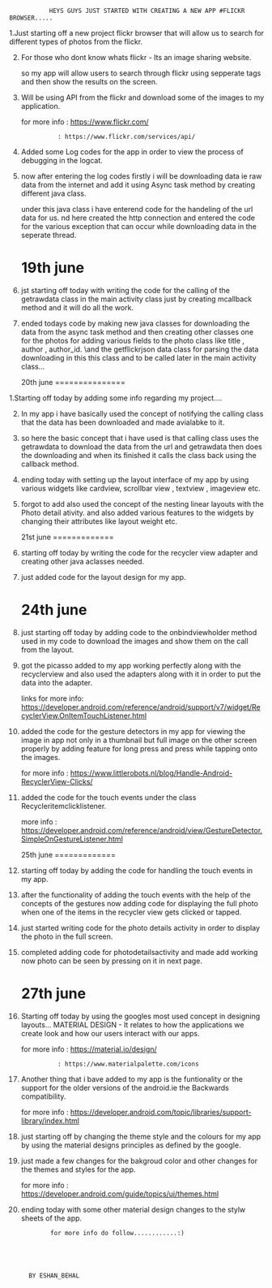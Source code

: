 

               HEYS GUYS JUST STARTED WITH CREATING A NEW APP #FLICKR BROWSER.....

1.Just starting off a new project flickr browser that will allow us to search for 
  different types of photos from the flickr.

2. For those who dont know whats flickr - Its an image sharing website.

   so my app will allow users to search through flickr using sepperate tags and then
   show the results on the screen.

3. Will be using API from the flickr and download some of the images to my application.

   for more info : https://www.flickr.com/
                   
                 : https://www.flickr.com/services/api/

4. Added some Log codes for the app in order to view the process of debugging in the logcat.

5. now after entering the log codes firstly i will be downloading data ie raw data from the 
   internet and add it using Async task method by creating different java class.

   under this java class i have enterend code for the handeling of the url data for us.
   nd here created the http connection and entered the code for the various exception that
   can occur while downloading data in the seperate thread.



      19th june
   ==============

1. jst starting off today with writing the code for the calling of the getrawdata class
   in the main activity class just by creating mcallback method and it will do all the work.

2. ended todays code by making new java classes for downloading the data from the async task
   method and then creating other classes one for the photos for adding various fields to the
   photo class like title , author , author_id.
   \and the getflickrjson data class for parsing the data downloading in this this class and 
    to be called later in the main activity class...




     20th june
  ===============

1.Starting off today by adding some info regarding my project....

2. In my app i have basically used the concept of notifying the calling class that the data has been
   downloaded and made avialabke to it.

3. so here the basic concept that i have used is that calling class uses the getrawdata to download the 
   data from the url and getrawdata then does the downloading and when its finished it calls the class
   back using the callback method.

4. ending today with setting up the layout interface of my app by using various widgets like cardview,
   scrollbar view , textview , imageview etc.

5. forgot to add also used the concept of the nesting linear layouts with the Photo detail ativity.
   and also added various features to the widgets by changing their attributes like layout weight etc.



    21st june
  =============

1. starting off today by writing the code for the recycler view adapter and creating other java aclasses
   needed.

2. just added code for the layout design for my app.



     24th june
   =============

1. just starting off today by adding code to the onbindviewholder method used in my code to download the 
   images and show them on the call from the layout.

2. got the picasso added to my app working perfectly along with the recyclerview and also used the adapters
   along with it in order to put the data into the adapter.


   links for more info: https://developer.android.com/reference/android/support/v7/widget/RecyclerView.OnItemTouchListener.html

3. added the code for the gesture detectors in my app for viewing the image in app not only in a thumbnail but 
   full image on the other screen properly by adding feature for long press and press while tapping onto the images.

   for more info : https://www.littlerobots.nl/blog/Handle-Android-RecyclerView-Clicks/

4. added the code for the touch events under the class Recycleritemclicklistener.

   more info : https://developer.android.com/reference/android/view/GestureDetector.SimpleOnGestureListener.html


    25th june
  =============

1. starting off today by adding the code for handling the touch events in my app.

2. after the functionality of adding the touch events with the help of the concepts of the gestures now
   adding code for displaying the full photo when one of the items in the recycler view gets clicked or 
   tapped.

3. just started writing code for the photo details activity in order to display the photo in the full screen.

4. completed adding code for photodetailsactivity and made add working now photo can be seen by pressing on 
   it in next page.


     27th june
   =============

1. Starting off today by using the googles most used concept in designing layouts...
   MATERIAL DESIGN - It relates to how the applications we create look and how our users interact with our 
                     apps.

   for more info : https://material.io/design/

                 : https://www.materialpalette.com/icons

2. Another thing that i bave added to my app is the funtionality or the support for the older versions of
   the android.ie the Backwards compatibility.
    
   for more info : https://developer.android.com/topic/libraries/support-library/index.html

3. just starting off by changing the theme style and the colours for my app by using the material designs
   principles as defined by the google.

4. just made a few changes for the bakgroud color  and other changes for the themes and styles for the app.

   for more info : https://developer.android.com/guide/topics/ui/themes.html

5. ending today with some other material design changes to the stylw sheets of the app.






















               for more info do follow............:)





         BY ESHAN_BEHAL





